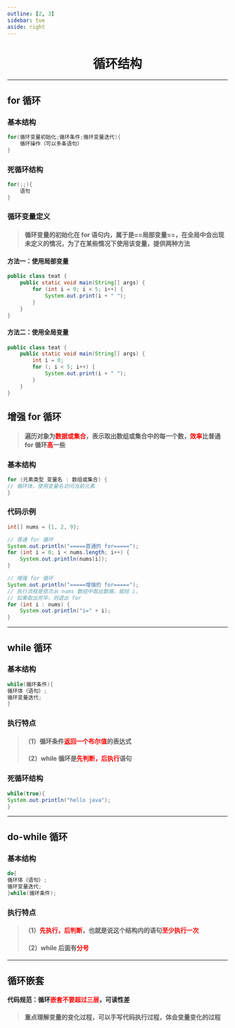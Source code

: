 ```yaml
---
outline: [2, 3]
sidebar: tue
aside: right
---
```


<h1 style="text-align: center; font-weight: bold;">循环结构</h1>

---

## for 循环

### 基本结构

```java
for(循环变量初始化;循环条件;循环变量迭代){
    循环操作（可以多条语句）
}
```

### 死循环结构

```java
for(;;){
    语句
}
```

### 循环变量定义

> #### 循环变量的初始化在 for 语句内，属于是==局部变量==，在全局中会出现未定义的情况，为了在某些情况下使用该变量，提供两种方法

#### 方法一：使用局部变量

```java
public class teat {
    public static void main(String[] args) {
        for (int i = 0; i < 5; i++) {
            System.out.print(i + " ");
        }
    }
}
```

#### 方法二：使用全局变量

```java
public class teat {
    public static void main(String[] args) {
        int i = 0;
        for (; i < 5; i++) {
            System.out.print(i + " ");
        }
    }
}
```

## 增强 for 循环

> #### 遍历对象为<span style="color:red">数据或集合</span>，表示取出数组或集合中的每一个数，<span style="color:red">效率</span>比普通 for 循环<span style="color:red">高</span>一些

### 基本结构

```java
for (元素类型 变量名 : 数组或集合) {
// 循环体，使用变量名访问当前元素
}
```

### 代码示例

```java
int[] nums = {1, 2, 9};

// 普通 for 循环
System.out.println("=====普通的 for=====");
for (int i = 0; i < nums.length; i++) {
    System.out.println(nums[i]);
}

// 增强 for 循环
System.out.println("=====增强的 for=====");
// 执行流程是依次从 nums 数组中取出数据，赋给 i，
// 如果取出完毕，则退出 for
for (int i : nums) {
    System.out.println("i=" + i);
}
```

---

## while 循环

### 基本结构

```java
while(循环条件){
循环体（语句）;
循环变量迭代;
}
```

### 执行特点

> #### （1）循环条件<span style="color:red">返回一个布尔值</span>的表达式
>
> #### （2）while 循环是<span style="color:red">先判断，后执行</span>语句

### 死循环结构

```java
while(true){
System.out.println("hello java");
}
```

---

## do-while 循环

### 基本结构

```java
do{
循环体（语句）;
循环变量迭代;
}while(循环条件);
```

### 执行特点

> #### （1）<span style="color:red">先执行，后判断</span>，也就是说这个结构内的语句<span style="color:red">至少执行一次</span>
>
> #### （2）while 后面有<span style="color:red">分号</span>

---

## 循环嵌套

#### 代码规范：循环<span style="color:red">嵌套不要超过三层</span>，可读性差

> #### 重点理解变量的变化过程，可以手写代码执行过程，体会变量变化的过程
